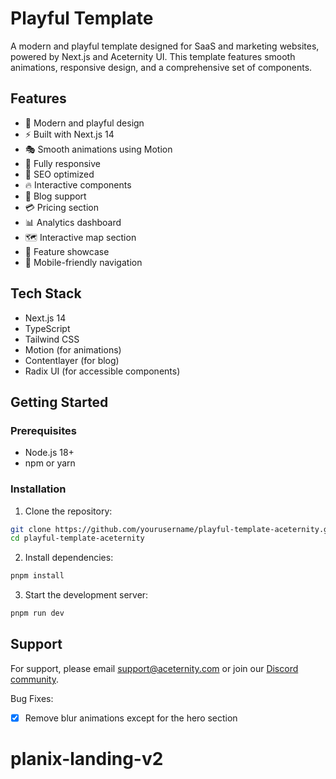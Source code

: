 # Playful Template

A modern and playful template designed for SaaS and marketing websites, powered by Next.js and Aceternity UI. This template features smooth animations, responsive design, and a comprehensive set of components.

## Features

- 🎨 Modern and playful design
- ⚡ Built with Next.js 14
- 🎭 Smooth animations using Motion
- 📱 Fully responsive
- 🎯 SEO optimized
- 🔥 Interactive components
- 📝 Blog support
- 💳 Pricing section
- 📊 Analytics dashboard
- 🗺️ Interactive map section
- 🎯 Feature showcase
- 📱 Mobile-friendly navigation

## Tech Stack

- Next.js 14
- TypeScript
- Tailwind CSS
- Motion (for animations)
- Contentlayer (for blog)
- Radix UI (for accessible components)

## Getting Started

### Prerequisites

- Node.js 18+
- npm or yarn

### Installation

1. Clone the repository:

```bash
git clone https://github.com/yourusername/playful-template-aceternity.git
cd playful-template-aceternity
```

2. Install dependencies:

```bash
pnpm install
```

3. Start the development server:

```bash
pnpm run dev
```

## Support

For support, please email support@aceternity.com or join our [Discord community](https://discord.gg/aceternity).

Bug Fixes:

- [x] Remove blur animations except for the hero section
# planix-landing-v2
